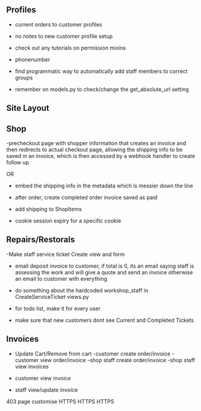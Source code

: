 ## Profiles

- current orders to customer profiles
- no notes to new customer profile setup

- check out any tutorials on permission mixins
- phonenumber
- find programmatic way to automatically add staff members to correct groups
- remember on models.py to check/change the get_absolute_url setting

## Site Layout

## Shop

-precheckout page with shopper information that creates an invoice and then
redirects to actual checkout page, allowing the shipping info to be saved in an
invoice, which is then accessed by a webhook handler to create follow up

OR

- embed the shipping info in the metadata which is messier down the line


- after order, create completed order invoice saved as paid

- add shipping to ShopItems

- cookie session expiry for a specific cookie

## Repairs/Restorals

-Make staff service ticket Create view and form

- email deposit invoice to customer, if total is 0, its an email
  saying staff is assessing the work and will give a quote and send an invoice
  otherwise an email to customer with everything

- do something about the hardcoded workshop_staff in
  CreateServiceTicket views.py

- for todo list, make it for every user
- make sure that new customers dont see Current and Completed Tickets

## Invoices

- Update Cart/Remove from cart
  -customer create order/invoice
  -customer view order/invoice
  -shop staff create order/invoice
  -shop staff view invoices

- customer view invoice
- staff view/update invoice

403 page customise
HTTPS HTTPS HTTPS

